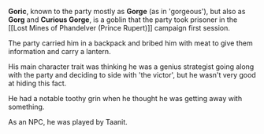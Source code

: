 **Goric**, known to the party mostly as **Gorge** (as in 'gorgeous'), but also as **Gorg** and **Curious Gorge**, is a goblin that the party took prisoner in the [[Lost Mines of Phandelver (Prince Rupert)]] campaign first session. 

The party carried him in a backpack and bribed him with meat to give them information and carry a lantern. 

His main character trait was thinking he was a genius strategist going along with the party and deciding to side with 'the victor', but he wasn't very good at hiding this fact.

He had a notable toothy grin when he thought he was getting away with something.

As an NPC, he was played by Taanit.